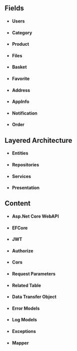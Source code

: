 ## Fields
- #### Users
- #### Category
- #### Product
- #### Files
- #### Basket
- #### Favorite
- #### Address
- #### AppInfo
- #### Notification
- #### Order

## Layered Architecture
- #### Entities
- #### Repositories
- #### Services
- #### Presentation

## Content
- #### Asp.Net Core WebAPI
- #### EFCore
- #### JWT
- #### Authorize
- #### Cors
- #### Request Parameters
- #### Related Table
- #### Data Transfer Object
- #### Error Models
- #### Log Models
- #### Exceptions
- #### Mapper